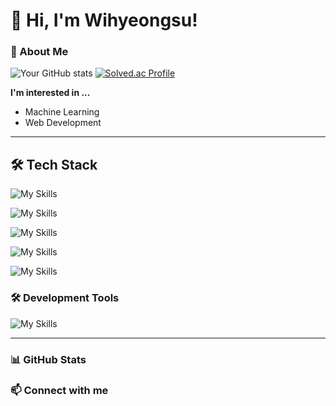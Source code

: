 # 👋 Hi, I'm Wihyeongsu!

### 🚀 About Me

![Your GitHub stats](https://github-readme-stats.vercel.app/api?username=Wihyeongsu&show_icons=true&theme=radical)
[![Solved.ac Profile](http://mazassumnida.wtf/api/v2/generate_badge?boj=wihyoungsu)](https://solved.ac/wihyoungsu)




**I'm interested in ...**
- Machine Learning
- Web Development

---

## 🛠 Tech Stack
![My Skills](https://go-skill-icons.vercel.app/api/icons?i=html,typescript,react,zustand)

![My Skills](https://go-skill-icons.vercel.app/api/icons?i=css,tailwindcss)

![My Skills](https://go-skill-icons.vercel.app/api/icons?i=java,python,poetry,rust)

![My Skills](https://go-skill-icons.vercel.app/api/icons?i=tauri,nextjs)

![My Skills](https://go-skill-icons.vercel.app/api/icons?i=docker,arch,ubuntu)


### 🛠 Development Tools
![My Skills](https://go-skill-icons.vercel.app/api/icons?i=vscode,zed,neovim,idea)

---

### 📊 GitHub Stats


### 📫 Connect with me

